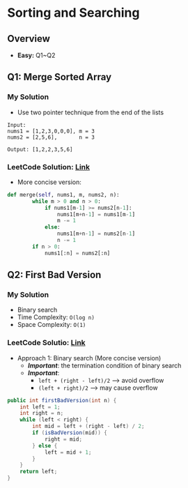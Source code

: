 # Sorting and Searching
## Overview
*  **Easy:** Q1~Q2
## Q1: Merge Sorted Array 
### My Solution
*   Use two pointer technique from the end of the lists
```
Input:
nums1 = [1,2,3,0,0,0], m = 3
nums2 = [2,5,6],       n = 3

Output: [1,2,2,3,5,6]
```
### LeetCode Solution: [Link](https://leetcode.com/explore/interview/card/top-interview-questions-easy/96/sorting-and-searching/587/discuss/29503/Beautiful-Python-Solution)
*   More concise version:
```python
def merge(self, nums1, m, nums2, n):
        while m > 0 and n > 0:
            if nums1[m-1] >= nums2[n-1]:
                nums1[m+n-1] = nums1[m-1]
                m -= 1
            else:
                nums1[m+n-1] = nums2[n-1]
                n -= 1
        if n > 0:
            nums1[:n] = nums2[:n]
```
## Q2: First Bad Version
### My Solution
*   Binary search
*   Time Complexity: `O(log n)`
*   Space Complexity: `O(1)`
### LeetCode Solutio: [Link](https://leetcode.com/problems/first-bad-version/solution/)
*   Approach 1: Binary search (More concise version)
    * ***Important***: the termination condition of binary search
    * ***Important***:
      * `left + (right - left)/2` --> avoid overflow 
      * `(left + right)/2` --> may cause overflow 
```java
public int firstBadVersion(int n) {
    int left = 1;
    int right = n;
    while (left < right) {
        int mid = left + (right - left) / 2;
        if (isBadVersion(mid)) {
            right = mid;
        } else {
            left = mid + 1;
        }
    }
    return left;
}
```